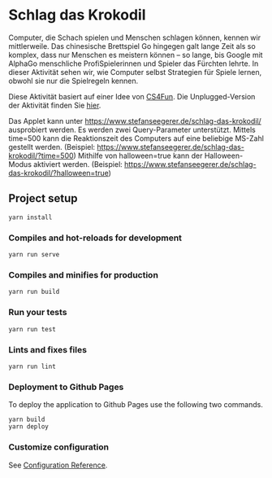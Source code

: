 # Schlag das Krokodil

Computer, die Schach spielen und Menschen schlagen können, kennen wir mittlerweile. Das chinesische Brettspiel Go hingegen
galt lange Zeit als so komplex, dass nur Menschen es meistern können – so lange, bis Google mit AlphaGo menschliche ProfiSpielerinnen und Spieler das Fürchten lehrte. In dieser Aktivität sehen wir, wie Computer selbst Strategien für Spiele lernen, obwohl sie nur die Spielregeln kennen.

Diese Aktivität basiert auf einer Idee von [CS4Fun](http://www.cs4fn.org/machinelearning/sweetlearningcomputer.php).
Die Unplugged-Version der Aktivität finden Sie [hier](https://ddi.cs.fau.de/schule/ai-unplugged/).

Das Applet kann unter https://www.stefanseegerer.de/schlag-das-krokodil/ ausprobiert werden.
Es werden zwei Query-Parameter unterstützt.
Mittels time=500 kann die Reaktionszeit des Computers auf eine beliebige MS-Zahl gestellt werden. (Beispiel: https://www.stefanseegerer.de/schlag-das-krokodil/?time=500)
Mithilfe von halloween=true kann der Halloween-Modus aktiviert werden. (Beispiel: https://www.stefanseegerer.de/schlag-das-krokodil/?halloween=true)



## Project setup
```
yarn install
```

### Compiles and hot-reloads for development
```
yarn run serve
```

### Compiles and minifies for production
```
yarn run build
```

### Run your tests
```
yarn run test
```

### Lints and fixes files
```
yarn run lint
```

### Deployment to Github Pages
To deploy the application to Github Pages use the following two commands.
```
yarn build
yarn deploy
```

### Customize configuration
See [Configuration Reference](https://cli.vuejs.org/config/).
